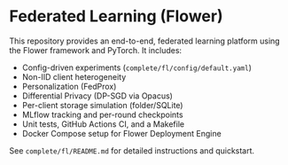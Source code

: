 # Federated Learning (Flower)

This repository provides an end-to-end, federated learning platform using the Flower framework and PyTorch. It includes:
- Config-driven experiments (`complete/fl/config/default.yaml`)
- Non-IID client heterogeneity
- Personalization (FedProx)
- Differential Privacy (DP-SGD via Opacus)
- Per-client storage simulation (folder/SQLite)
- MLflow tracking and per-round checkpoints
- Unit tests, GitHub Actions CI, and a Makefile
- Docker Compose setup for Flower Deployment Engine

See `complete/fl/README.md` for detailed instructions and quickstart.
